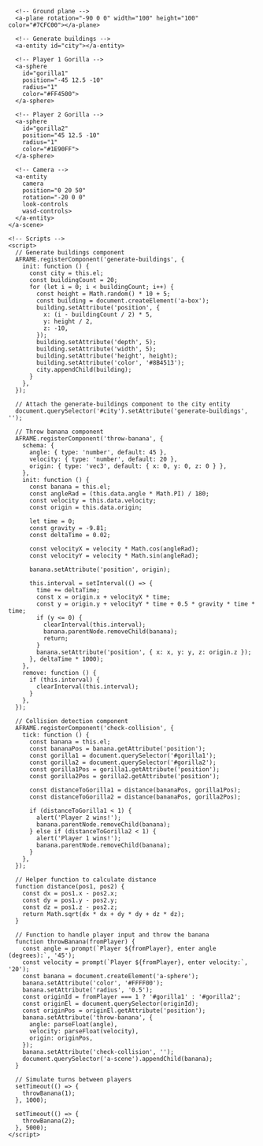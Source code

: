 <!DOCTYPE html>
<html>
  <head>
    <meta charset="utf-8" />
    <title>Gorillas Game in A-Frame</title>
    <script src="https://aframe.io/releases/1.4.0/aframe.min.js"></script>
  </head>
  <body>
    <a-scene>
      <!-- Sky background -->
      <a-sky color="#87CEEB"></a-sky>

      <!-- Ground plane -->
      <a-plane rotation="-90 0 0" width="100" height="100" color="#7CFC00"></a-plane>

      <!-- Generate buildings -->
      <a-entity id="city"></a-entity>

      <!-- Player 1 Gorilla -->
      <a-sphere
        id="gorilla1"
        position="-45 12.5 -10"
        radius="1"
        color="#FF4500">
      </a-sphere>

      <!-- Player 2 Gorilla -->
      <a-sphere
        id="gorilla2"
        position="45 12.5 -10"
        radius="1"
        color="#1E90FF">
      </a-sphere>

      <!-- Camera -->
      <a-entity
        camera
        position="0 20 50"
        rotation="-20 0 0"
        look-controls
        wasd-controls>
      </a-entity>
    </a-scene>

    <!-- Scripts -->
    <script>
      // Generate buildings component
      AFRAME.registerComponent('generate-buildings', {
        init: function () {
          const city = this.el;
          const buildingCount = 20;
          for (let i = 0; i < buildingCount; i++) {
            const height = Math.random() * 10 + 5;
            const building = document.createElement('a-box');
            building.setAttribute('position', {
              x: (i - buildingCount / 2) * 5,
              y: height / 2,
              z: -10,
            });
            building.setAttribute('depth', 5);
            building.setAttribute('width', 5);
            building.setAttribute('height', height);
            building.setAttribute('color', '#8B4513');
            city.appendChild(building);
          }
        },
      });

      // Attach the generate-buildings component to the city entity
      document.querySelector('#city').setAttribute('generate-buildings', '');

      // Throw banana component
      AFRAME.registerComponent('throw-banana', {
        schema: {
          angle: { type: 'number', default: 45 },
          velocity: { type: 'number', default: 20 },
          origin: { type: 'vec3', default: { x: 0, y: 0, z: 0 } },
        },
        init: function () {
          const banana = this.el;
          const angleRad = (this.data.angle * Math.PI) / 180;
          const velocity = this.data.velocity;
          const origin = this.data.origin;

          let time = 0;
          const gravity = -9.81;
          const deltaTime = 0.02;

          const velocityX = velocity * Math.cos(angleRad);
          const velocityY = velocity * Math.sin(angleRad);

          banana.setAttribute('position', origin);

          this.interval = setInterval(() => {
            time += deltaTime;
            const x = origin.x + velocityX * time;
            const y = origin.y + velocityY * time + 0.5 * gravity * time * time;
            if (y <= 0) {
              clearInterval(this.interval);
              banana.parentNode.removeChild(banana);
              return;
            }
            banana.setAttribute('position', { x: x, y: y, z: origin.z });
          }, deltaTime * 1000);
        },
        remove: function () {
          if (this.interval) {
            clearInterval(this.interval);
          }
        },
      });

      // Collision detection component
      AFRAME.registerComponent('check-collision', {
        tick: function () {
          const banana = this.el;
          const bananaPos = banana.getAttribute('position');
          const gorilla1 = document.querySelector('#gorilla1');
          const gorilla2 = document.querySelector('#gorilla2');
          const gorilla1Pos = gorilla1.getAttribute('position');
          const gorilla2Pos = gorilla2.getAttribute('position');

          const distanceToGorilla1 = distance(bananaPos, gorilla1Pos);
          const distanceToGorilla2 = distance(bananaPos, gorilla2Pos);

          if (distanceToGorilla1 < 1) {
            alert('Player 2 wins!');
            banana.parentNode.removeChild(banana);
          } else if (distanceToGorilla2 < 1) {
            alert('Player 1 wins!');
            banana.parentNode.removeChild(banana);
          }
        },
      });

      // Helper function to calculate distance
      function distance(pos1, pos2) {
        const dx = pos1.x - pos2.x;
        const dy = pos1.y - pos2.y;
        const dz = pos1.z - pos2.z;
        return Math.sqrt(dx * dx + dy * dy + dz * dz);
      }

      // Function to handle player input and throw the banana
      function throwBanana(fromPlayer) {
        const angle = prompt(`Player ${fromPlayer}, enter angle (degrees):`, '45');
        const velocity = prompt(`Player ${fromPlayer}, enter velocity:`, '20');
        const banana = document.createElement('a-sphere');
        banana.setAttribute('color', '#FFFF00');
        banana.setAttribute('radius', '0.5');
        const originId = fromPlayer === 1 ? '#gorilla1' : '#gorilla2';
        const originEl = document.querySelector(originId);
        const originPos = originEl.getAttribute('position');
        banana.setAttribute('throw-banana', {
          angle: parseFloat(angle),
          velocity: parseFloat(velocity),
          origin: originPos,
        });
        banana.setAttribute('check-collision', '');
        document.querySelector('a-scene').appendChild(banana);
      }

      // Simulate turns between players
      setTimeout(() => {
        throwBanana(1);
      }, 1000);

      setTimeout(() => {
        throwBanana(2);
      }, 5000);
    </script>
  </body>
</html>
